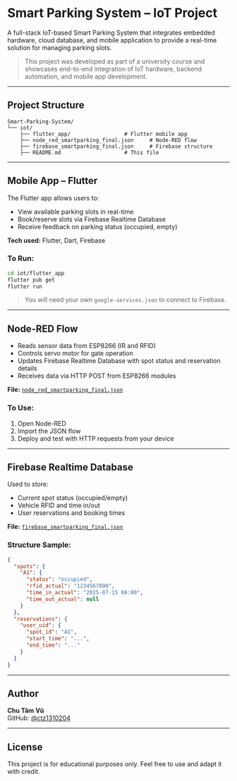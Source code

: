 # Smart Parking System – IoT Project

A full-stack IoT-based Smart Parking System that integrates embedded hardware, cloud database, and mobile application to provide a real-time solution for managing parking slots.

> This project was developed as part of a university course and showcases end-to-end integration of IoT hardware, backend automation, and mobile app development.

---

## Project Structure

```
Smart-Parking-System/
└── iot/
    ├── flutter_app/                 # Flutter mobile app
    ├── node_red_smartparking_final.json     # Node-RED flow
    ├── firebase_smartparking_final.json     # Firebase structure
    ├── README.md                    # This file
```

---

## Mobile App – Flutter

The Flutter app allows users to:

- View available parking slots in real-time  
- Book/reserve slots via Firebase Realtime Database  
- Receive feedback on parking status (occupied, empty)

**Tech used:** Flutter, Dart, Firebase

### To Run:

```bash
cd iot/flutter_app
flutter pub get
flutter run
```

> You will need your own `google-services.json` to connect to Firebase.

---

## Node-RED Flow

- Reads sensor data from ESP8266 (IR and RFID)
- Controls servo motor for gate operation
- Updates Firebase Realtime Database with spot status and reservation details
- Receives data via HTTP POST from ESP8266 modules

**File:** [`node_red_smartparking_final.json`](iot/node_red_smartparking_final.json)

### To Use:

1. Open Node-RED  
2. Import the JSON flow  
3. Deploy and test with HTTP requests from your device

---

## Firebase Realtime Database

Used to store:

- Current spot status (occupied/empty)  
- Vehicle RFID and time in/out  
- User reservations and booking times

**File:** [`firebase_smartparking_final.json`](iot/firebase_smartparking_final.json)

### Structure Sample:

```json
{
  "spots": {
    "A1": {
      "status": "occupied",
      "rfid_actual": "1234567890",
      "time_in_actual": "2025-07-15 08:00",
      "time_out_actual": null
    }
  },
  "reservations": {
    "user_uid": {
      "spot_id": "A1",
      "start_time": "...",
      "end_time": "..."
    }
  }
}
```

---

## Author

**Chu Tâm Vũ**  
GitHub: [@ctz1310204](https://github.com/ctz1310204)

---

## License

This project is for educational purposes only. Feel free to use and adapt it with credit.

